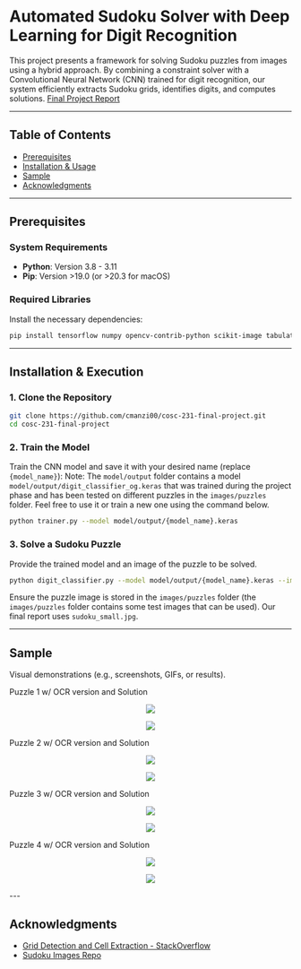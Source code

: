 # Automated Sudoku Solver with Deep Learning for Digit Recognition

This project presents a framework for solving Sudoku puzzles from images using a hybrid approach. By combining a constraint solver with a Convolutional Neural Network (CNN) trained for digit recognition, our system efficiently extracts Sudoku grids, identifies digits, and computes solutions. [Final Project Report](./FInal%20Project%20Report.pdf)

---

## Table of Contents
- [Prerequisites](#prerequisites)
- [Installation & Usage](#installation--usage)
- [Sample](#sample)
- [Acknowledgments](#acknowledgments)

---

## Prerequisites

### System Requirements
- **Python**: Version 3.8 - 3.11
- **Pip**: Version >19.0 (or >20.3 for macOS)

### Required Libraries
Install the necessary dependencies:
```sh
pip install tensorflow numpy opencv-contrib-python scikit-image tabulate imutils scikit-learn matplotlib progressbar2 pandas seaborn
```

---

## Installation & Execution

### 1. Clone the Repository
```sh
git clone https://github.com/cmanzi00/cosc-231-final-project.git
cd cosc-231-final-project
```

### 2. Train the Model
Train the CNN model and save it with your desired name (replace `{model_name}`):
Note: The `model/output` folder contains a model  `model/output/digit_classifier_og.keras` that was trained during the project phase and has been tested on different puzzles in the `images/puzzles` folder. Feel free to use it or train a new one using the command below.
```sh
python trainer.py --model model/output/{model_name}.keras
```

### 3. Solve a Sudoku Puzzle
Provide the trained model and an image of the puzzle to be solved.
```sh
python digit_classifier.py --model model/output/{model_name}.keras --image images/puzzles/{image_name}
```
Ensure the puzzle image is stored in the `images/puzzles` folder (the `images/puzzles` folder contains some test images that can be used). Our final report uses `sudoku_small.jpg`.

---

## Sample
Visual demonstrations (e.g., screenshots, GIFs, or results).

Puzzle 1 w/ OCR version and Solution
<p align="center">
	<img src="./images/puzzles/sudoku_tilted_wide.jpg">
</p>

<p align="center">
	<img src="./images/outputs/tilted_out.png">
</p>

Puzzle 2 w/ OCR version and Solution
<p align="center">
	<img src="./images/puzzles/sudoku_hard.jpg">
</p>

<p align="center">
	<img src="./images/outputs/hard_out.png">
</p>

Puzzle 3 w/ OCR version and Solution
<p align="center">
	<img src="./images/puzzles/sudoku_small.jpg">
</p>
<p align="center">
	<img src="./images/outputs/small_out.png">
</p>

Puzzle 4 w/ OCR version and Solution
<p align="center">
	<img src="./images/puzzles/sudoku_contr.jpg">
</p>
<p align="center">
	<img src="./images/outputs/contr_out.png">
</p>
---

## Acknowledgments
- [Grid Detection and Cell Extraction - StackOverflow](https://stackoverflow.com/questions/59182827)
- [Sudoku Images Repo](https://github.com/kirkeaton/sudoku-image-solver/tree/main/sudoku_images)
